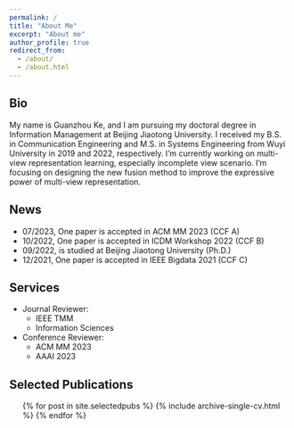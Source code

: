 ```yaml
---
permalink: /
title: "About Me"
excerpt: "About me"
author_profile: true
redirect_from: 
  - /about/
  - /about.html
---
```


Bio
---
My name is Guanzhou Ke, and I am pursuing my doctoral degree in Information Management at Beijing Jiaotong University. I received my B.S. in Communication Engineering and M.S. in Systems Engineering from Wuyi University in 2019 and 2022, respectively. I’m currently working on multi-view representation learning, especially incomplete view scenario. I’m focusing on designing the new fusion method to improve the expressive power of multi-view representation.


News
---

* 07/2023, One paper is accepted in ACM MM 2023 (CCF A)
* 10/2022, One paper is accepted in ICDM Workshop 2022 (CCF B)
* 09/2022, is studied at Beijing Jiaotong University (Ph.D.)
* 12/2021, One paper is accepted in IEEE Bigdata 2021 (CCF C)

Services
---

* Journal Reviewer:
  * IEEE TMM
  * Information Sciences
* Conference Reviewer:
  * ACM MM 2023
  * AAAI 2023



Selected Publications
---

<ul>{% for post in site.selectedpubs %}
    {% include archive-single-cv.html %}
  {% endfor %}</ul>
